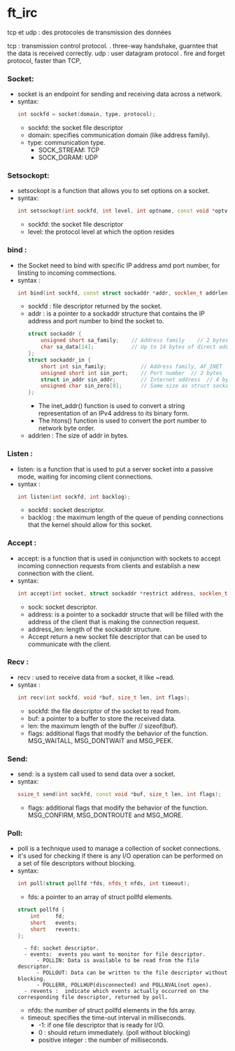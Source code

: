 # ft_irc



tcp et udp : des protocoles de transmission des données

tcp : transmission control protocol.
    . three-way handshake, guarntee that the data is received correctly.
udp : user datagram protocol
    . fire and forget protocol, faster than TCP, 

### Socket:
-  socket is an endpoint for sending and receiving data across a network.
-  syntax: 
    ```c++
    int sockfd = socket(domain, type, protocol);
    ```
    - sockfd: the socket file descriptor
    - domain: specifies communication domain (like address family).
    - type: communication type.
        - SOCK_STREAM: TCP
        - SOCK_DGRAM: UDP
### Setsockopt:
- setsockopt is a function that allows you to set options on a socket.
- syntax:
    ```c++
    int setsockopt(int sockfd, int level, int optname, const void *optval, socklen_t optlen);
    ```
    - sockfd: the socket file descriptor
    - level: the protocol level at which the option resides

### bind :
- the Socket need to bind with specific IP address amd port number, for linsting to incoming commections.
- syntax :
    ```c++
    int bind(int sockfd, const struct sockaddr *addr, socklen_t addrlen);
    ```
    - sockfd : file descriptor returned by the socket.
    - addr : is a pointer to a sockaddr structure that 
        contains the IP address and port number to bind the socket to.
        ```c++
        struct sockaddr {
            unsigned short sa_family;    // Address family    // 2 bytes
            char sa_data[14];            // Up to 14 bytes of direct address
        };
        struct sockaddr_in {
            short int sin_family;           // Address family, AF_INET  // 2 bytes
            unsigned short int sin_port;    // Port number  // 2 bytes
            struct in_addr sin_addr;        // Internet address  // 4 bytes
            unsigned char sin_zero[8];      // Same size as struct sockaddr // 8 bytes
        };
        ```
        - The inet_addr() function is used to convert a string representation of an IPv4 address to 
            its binary form.
        - The htons() function is used to convert the port number to network byte order. 
    - addrlen : The size of addr in bytes.
### Listen : 
- listen: is a function that is used to put a server socket into a passive mode, waiting for incoming client connections.
- syntax :
    ```c++
    int listen(int sockfd, int backlog);
    ```
    - sockfd : socket descriptor.
    - backlog :  the maximum length of the queue of pending connections that the kernel should allow for this socket.
### Accept :
- accept: is a function that is used in conjunction with sockets to accept incoming connection requests from clients and establish a new connection with the client.
- syntax: 
    ```c++
    int accept(int socket, struct sockaddr *restrict address, socklen_t *restrict address_len);
    ```
    - sock: socket descriptor.
    - address: is a pointer to a sockaddr structe that will be filled with the address of the client that is making the connection request.
    - address_len: length of the sockaddr structure.
    - Accept return a new socket file descriptor that can be used to communicate with the client.
### Recv :
- recv :  used to receive data from a socket, it like ~read.
- syntax :
    ```c++
    int recv(int sockfd, void *buf, size_t len, int flags);
    ```
    - sockfd: the file descriptor of the socket to read from.
    - buf: a pointer to a buffer to store the received data.
    - len: the maximum length of the buffer // sizeof(buf).
    - flags: additional flags that modify the behavior of the function. MSG_WAITALL, MSG_DONTWAIT and MSG_PEEK.
### Send:
- send: is a system call used to send data over a socket.
- syntax:
    ```c++
    ssize_t send(int sockfd, const void *buf, size_t len, int flags);
    ```
    - flags: additional flags that modify the behavior of the function. MSG_CONFIRM, MSG_DONTROUTE and MSG_MORE.
### Poll:
- poll is a technique used to manage a collection of socket connections.
- it's used for checking if there is any I/O operation can be performed on a set of file descriptors without blocking.
- syntax:
    ```c++
    int poll(struct pollfd *fds, nfds_t nfds, int timeout);
    ```
    - fds: a pointer to an array of struct pollfd elements.
    ```c++
    struct pollfd {
	    int     fd;
	    short   events;
	    short   revents;
    };
    ```
        - fd: socket descriptor.
        - events:  events you want to monitor for file descriptor.
            - POLLIN: Data is available to be read from the file descriptor.
            - POLLOUT: Data can be written to the file descriptor without blocking.
            - POLLERR, POLLHUP(disconnected) and POLLNVAL(not open).
        - revents :  indicate which events actually occurred on the corresponding file descriptor, returned by poll.
    - nfds: the number of struct pollfd elements in the fds array.
    - timeout: specifies the time-out interval in milliseconds.
        - -1: if one file descriptor that is ready for I/O.
        - 0 : should return immediately. (poll without blocking)
        - positive integer : the number of milliseconds.
